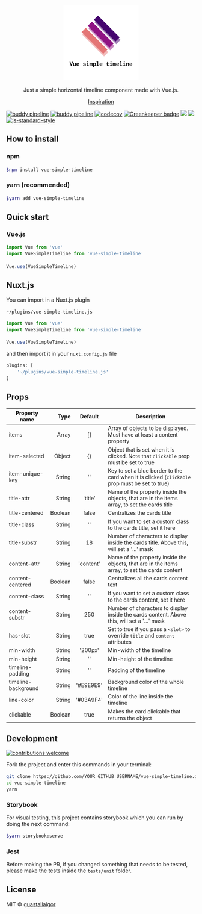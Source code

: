 <div align="center">
    <img src="./.github/logo.png" width="200px">
</div>
<p align="center">
    Just a simple horizontal timeline component made with Vue.js.
</p>
<p align="center">
    <a href="https://codepen.io/tutsplus/pen/ZKpNwm" target="_blank">Inspiration</a>
</p>

[![buddy pipeline](https://app.buddy.works/guastallaigor/vue-simple-timeline/pipelines/pipeline/163725/badge.svg?token=d1e810606d21ee50ab07b91076e24552754952406a381d13de8ae5deedd6de3f "buddy pipeline")](https://app.buddy.works/guastallaigor/vue-simple-timeline/pipelines/pipeline/163725)
[![buddy pipeline](https://app.buddy.works/guastallaigor/vue-simple-timeline/pipelines/pipeline/163726/badge.svg?token=d1e810606d21ee50ab07b91076e24552754952406a381d13de8ae5deedd6de3f "buddy pipeline")](https://app.buddy.works/guastallaigor/vue-simple-timeline/pipelines/pipeline/163726)
[![codecov](https://codecov.io/gh/guastallaigor/vue-simple-timeline/branch/master/graph/badge.svg)](https://codecov.io/gh/guastallaigor/vue-simple-timeline)
[![Greenkeeper badge](https://badges.greenkeeper.io/guastallaigor/vue-simple-timeline.svg)](https://greenkeeper.io/)
![](https://img.shields.io/npm/dt/vue-simple-timeline.svg)
![](https://img.shields.io/david/guastallaigor/vue-simple-timeline.svg)
[![js-standard-style](https://img.shields.io/badge/code%20style-standard-brightgreen.svg)](http://standardjs.com/)

## How to install

### npm

```bash
$npm install vue-simple-timeline
```

### yarn (recommended)

```bash
$yarn add vue-simple-timeline
```

## Quick start
### Vue.js

```js
import Vue from 'vue'
import VueSimpleTimeline from 'vue-simple-timeline'

Vue.use(VueSimpleTimeline)
```

## Nuxt.js

You can import in a Nuxt.js plugin

`~/plugins/vue-simple-timeline.js`
```js
import Vue from 'vue'
import VueSimpleTimeline from 'vue-simple-timeline'

Vue.use(VueSimpleTimeline)
```

and then import it in your `nuxt.config.js` file
```js
plugins: [
    '~/plugins/vue-simple-timeline.js'
]
```

## Props

| Property name       | Type    | Default   | Description                                                                                    |
|---------------------|--------:|:---------:|------------------------------------------------------------------------------------------------|
| items               | Array   | []        | Array of objects to be displayed. Must have at least a content property                        |
| item-selected       | Object  | {}        | Object that is set when it is clicked. Note that `clickable` prop must be set to true          |
| item-unique-key     | String  | ''        | Key to set a blue border to the card when it is clicked (`clickable` prop must be set to true) |
| title-attr          | String  | 'title'   | Name of the property inside the objects, that are in the items array, to set the cards title   |
| title-centered      | Boolean | false     | Centralizes the cards title                                                                    |
| title-class         | String  | ''        | If you want to set a custom class to the cards title, set it here                              |
| title-substr        | String  | 18        | Number of characters to display inside the cards title. Above this, will set a '...' mask      |
| content-attr        | String  | 'content' | Name of the property inside the objects, that are in the items array, to set the cards content |
| content-centered    | Boolean | false     | Centralizes all the cards content text                                                         |
| content-class       | String  | ''        | If you want to set a custom class to the cards content, set it here                            |
| content-substr      | String  | 250       | Number of characters to display inside the cards content. Above this, will set a '...' mask    |
| has-slot            | String  | true      | Set to true if you pass a `<slot>` to override `title` and `content` attributes                |
| min-width           | String  | '200px'   | Min-width of the timeline                                                                      |
| min-height          | String  | ''        | Min-height of the timeline                                                                     |
| timeline-padding    | String  | ''        | Padding of the timeline                                                                        |
| timeline-background | String  | '#E9E9E9' | Background color of the whole timeline                                                         |
| line-color          | String  | '#03A9F4' | Color of the line inside the timeline                                                          |
| clickable           | Boolean | true      | Makes the card clickable that returns the object                                               |

## Development

[![contributions welcome](https://img.shields.io/badge/contributions-welcome-brightgreen.svg?style=flat)](https://github.com/guastallaigor/vue-simple-timeline/issues)

Fork the project and enter this commands in your terminal:

```sh
git clone https://github.com/YOUR_GITHUB_USERNAME/vue-simple-timeline.git
cd vue-simple-timeline
yarn
```

### Storybook
For visual testing, this project contains storybook which you can run by doing the next command:
```sh
$yarn storybook:serve
```

### Jest
Before making the PR, if you changed something that needs to be tested, please make the tests inside the `tests/unit` folder.

## License

MIT © [guastallaigor](https://github.com/guastallaigor/vue-simple-timeline/blob/master/LICENSE)
